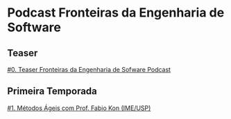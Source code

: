# Podcast Fronteiras da Engenharia de Software

## Teaser

[#0. Teaser Fronteiras da Engenharia de Sofware Podcast](https://anchor.fm/fronteirases/episodes/0--Teaser-Fronteiras-da-Engenharia-de-Sofware-Podcast-ef6mcp)

## Primeira Temporada


[#1. Métodos Ágeis com Prof. Fabio Kon (IME/USP)](https://anchor.fm/fronteirases/episodes/1--Mtodos-geis-com-Prof--Fabio-Kon-IMEUSP-efcsgo)
